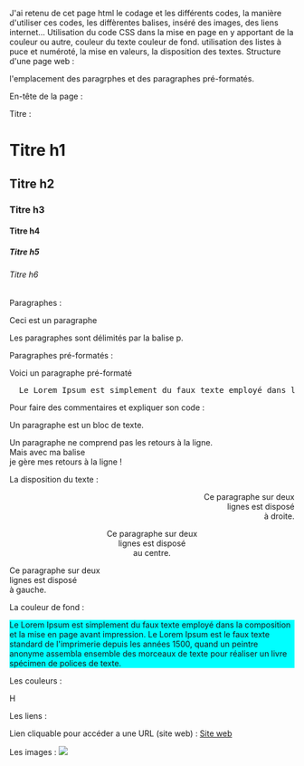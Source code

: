 J'ai retenu de cet page html le codage et les différents codes, la manière d'utiliser ces codes, les diffèrentes balises, inséré des images, des liens internet...
Utilisation du code CSS dans la mise en page en y apportant de la couleur ou autre, couleur du texte couleur de fond.
utilisation des listes à puce et numéroté, la mise en valeurs, la disposition des textes.
 Structure d'une page web :

<!DOCTYPE html>
<html>
<head>
  <title></title>
</head>
<body>

</body>
</html>
</p>
l'emplacement des paragrphes et des paragraphes pré-formatés.

En-tête de la page :
<meta charset="utf-8" />
  <title>Ma belle page</title>
</head>

Titre :
<h1>Titre h1</h1>
<h2>Titre h2</h2>
<h3>Titre h3</h3>
<h4>Titre h4</h4>
<h5>Titre h5</h5>
<h6>Titre h6</h6>

Paragraphes :
<p>Ceci est un paragraphe</p>
<p>Les paragraphes sont délimités par la balise p.</p>

Paragraphes pré-formatés :
<p>Voici un paragraphe pré-formaté</p>
<pre>
  Le Lorem Ipsum est simplement du faux texte employé dans la composition et la mise en page avant impression.
</pre>

Pour faire des commentaires et expliquer son code :
<p>Un paragraphe est un bloc de texte.</p>
<p>Un paragraphe ne comprend pas les retours à la ligne.<br /> Mais avec ma balise <br /> je gère mes retours à la ligne !</p>

La disposition du texte :
<p style="text-align:right">Ce paragraphe sur deux <br /> lignes est disposé <br /> à droite. </p>
<p style="text-align:center">Ce paragraphe sur deux <br /> lignes est disposé <br /> au centre. </p>
<p style="text-align:left">Ce paragraphe sur deux <br /> lignes est disposé <br /> à gauche. </p>

La couleur de fond :
<p style="background-color:cyan">Le Lorem Ipsum est simplement du faux texte employé dans la composition et la mise en page avant impression. Le Lorem Ipsum est le faux texte standard de l'imprimerie depuis les années 1500, quand un peintre anonyme assembla ensemble des morceaux de texte pour réaliser un livre spécimen de polices de texte.</p>

Les couleurs :
<p style="color:crimsom">H</p>

Les liens :
<link rel="stylesheet" type="text/css" href="style.css" />

Lien cliquable pour accéder a une URL (site web) :
<a href="http://htmlcolorcodes.com/fr/" />Site web</a>

Les images :
<img src="../img/google.jpg" />
